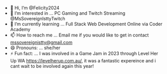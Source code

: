 - 👋 Hi, I’m @Felicity2024
- 👀 I’m interested in ... PC Gaming and Twitch Streaming @MsSovereignIsttyTwitch
- 🌱 I’m currently learning ... Full Stack Web Development Online via Coder Academy
- 📫 How to reach me ... Email me if you would like to get in contact mssovereignistty@gmail.com
- 😄 Pronouns: ... she/her
- ⚡ Fun fact: ... I was involved in a Game Jam in 2023 through Level Her Up WA https://levelherup.com.au/, it was a fantastic expereince and i cant wait to be involved again this year!

<!---
Felicity2024/Felicity2024 is a ✨ special ✨ repository because its `README.md` (this file) appears on your GitHub profile.
You can click the Preview link to take a look at your changes.
--->
